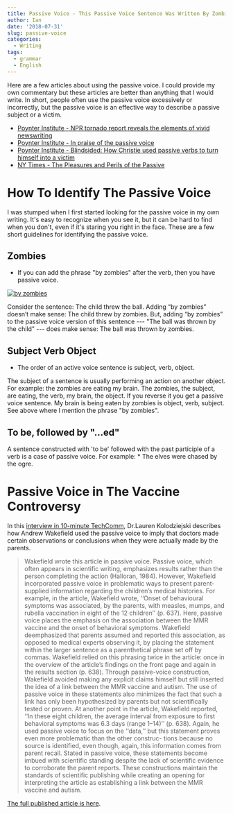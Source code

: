 ```yaml
---
title: Passive Voice - This Passive Voice Sentence Was Written By Zombies
author: Ian
date: '2018-07-31'
slug: passive-voice
categories:
  - Writing
tags:
  - grammar
  - English
---
```


Here are a few articles about using the passive voice. I could provide my own commentary but these articles are better than anything that I would write. In short, people often use the passive voice excessively or incorrectly, but the passive voice is an effective way to describe a passive subject or a victim.

* [Poynter Institute - NPR tornado report reveals the elements of vivid newswriting](https://www.poynter.org/news/npr-tornado-report-reveals-elements-vivid-newswriting)
* [Poynter Institute - In praise of the passive voice](https://www.poynter.org/news/praise-passive-voice)
* [Poynter Institute - Blindsided: How Christie used passive verbs to turn himself into a victim](https://www.poynter.org/news/blindsided-how-christie-used-passive-verbs-turn-himself-victim)
* [NY Times - The Pleasures and Perils of the Passive](http://opinionator.blogs.nytimes.com/2012/04/30/the-pleasures-and-perils-of-the-passive/)

# How To Identify The Passive Voice


I was stumped when I first started looking for the passive voice in my own writing. It's easy to recognize when you see it, but it can be hard to find when you don't, even if it's staring you right in the face. These are a few short guidelines for identifying the passive voice. 

## Zombies

* If you can add the phrase "by zombies" after the verb, then you have passive voice.

[<img src="/post/2018-07-31-passive-voice_files/zombies_passive_voice.png" alt="by zombies"/>](http://twitter.com/johnsonr)


Consider the sentence: The child threw the ball. Adding “by zombies” doesn’t make sense: The child threw by zombies. But, adding “by zombies” to the passive voice version of this sentence --- "The ball was thrown by the child" --- does make sense: The ball was thrown by zombies.

 
## Subject Verb Object

* The order of an active voice sentence is subject, verb, object.

The subject of a sentence is usually performing an action on another object. For example: the zombies are eating my brain. The zombies, the subject, are eating, the verb, my brain, the object. If you reverse it you get a passive voice sentence. My brain is being eaten by zombies is object, verb, subject. See above where I mention the phrase "by zombies".


## To be, followed by "...ed"

A sentence constructed with 'to be' followed with the past participle of a verb is a case of passive voice. For example:
    * The elves were chased by the ogre.


# Passive Voice in The Vaccine Controversy

In this [interview in 10-minute TechComm](https://www.stitcher.com/podcast/uah-technical-writing/10minute-tech-comm/e/52070939), Dr.Lauren Kolodziejski describes how Andrew Wakefield used the passive voice to imply that doctors made certain observations or conclusions when they were actually made by the parents. 

> Wakefield wrote this article in passive voice. Passive voice, which often appears in scientific writing, emphasizes results rather than the person completing the action (Halloran, 1984). However, Wakefield incorporated passive voice in problematic ways to present parent-supplied information regarding the children’s medical histories. For example, in the article, Wakefield wrote, ‘‘Onset of behavioural symptoms was associated, by the parents, with measles, mumps, and rubella vaccination in eight of the 12 children’’ (p. 637). Here, passive voice places the emphasis on the association between the MMR vaccine and the onset of behavioral symptoms. Wakefield deemphasized that parents assumed and reported this association, as opposed to medical experts observing it, by placing the statement within the larger sentence as a parenthetical phrase set off by commas. Wakefield relied on this phrasing twice in the article: once in the overview of the article’s findings on the front page and again in the results section (p. 638). Through passive-voice construction, Wakefield avoided making any explicit claims himself but still inserted the idea of a link between the MMR vaccine and autism. The use of passive voice in these statements also minimizes the fact that such a link has only been hypothesized by parents but not scientifically tested or proven. At another point in the article, Wakefield reported, ‘‘In these eight children, the average interval from exposure to first behavioral symptoms was 6.3 days (range 1–14)’’ (p. 638). Again, he used passive voice to focus on the ‘‘data,’’ but this statement proves even more problematic than the other construc- tions because no source is identified, even though, again, this information comes from parent recall. Stated in passive voice, these statements become imbued with scientific standing despite the lack of scientific evidence to corroborate the parent reports. These constructions maintain the standards of scientific publishing while creating an opening for interpreting the article as establishing a link between the MMR vaccine and autism.

[The full published article is here](https://www.tandfonline.com/doi/abs/10.1080/10572252.2013.816487).






